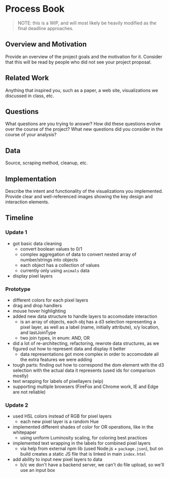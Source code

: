 # Process Book

> NOTE: this is a WIP, and will most likely be heavily modified as the final deadline approaches.



Overview and Motivation
---
Provide an overview of the project goals and the motivation for it. Consider that this will be read by people who did not see your project proposal.
    
Related Work
---
Anything that inspired you, such as a paper, a web site, visualizations we discussed in class, etc.
    
Questions
---
What questions are you trying to answer? How did these questions evolve over the course of the project? What new questions did you consider in the course of your analysis?

Data
---
Source, scraping method, cleanup, etc.
    
Implementation
---
Describe the intent and functionality of the visualizations you implemented. Provide clear and well-referenced images showing the key design and interaction elements.




Timeline
---

### Update 1

- got basic data cleaning
  - convert boolean values to 0/1
  - complex aggregation of data to convert nested array of number/strings into objects
  - each object has a collection of values
  - currently only using `animals` data
- display pixel layers

### Prototype

- different colors for each pixel layers
- drag and drop handlers
- mouse hover highlighting
- added new data structure to handle layers to accomodate interaction
  - is an array of objects, each obj has a d3 selection representing a pixel layer, as well as a label (name, initially attribute), x/y location, and lastJoinType
  - two join types, in enum: AND, OR
- did a lot of re-architecting, refactoring, rewrote data structures, as we figured out how to represent data and display it better
  - data representations got more complex in order to accomodate all the extra features we were adding
- tough parts: finding out how to correspond the dom element with the d3 selection with the actual data it represents (used ids for comparison mostly)
- text wrapping for labels of pixellayers (wip)
- supporting multiple browsers (FireFox and Chrome work, IE and Edge are not reliable)

### Update 2

- used HSL colors instead of RGB for pixel layers
    - each new pixel layer is a random Hue
- implemented different shades of color for OR operations, like in the whitepaper
    - using uniform Luminosity scaling, for coloring best practices
- implemented text wrapping in the labels for combined pixel layers
    - via help from external npm lib (used Node.js + `package.json`), but on build creates a static JS file that is linked in main `index.html`
- add ability to input new pixel layers to data
    - b/c we don't have a backend server, we can't do file upload, so we'll use an input box
